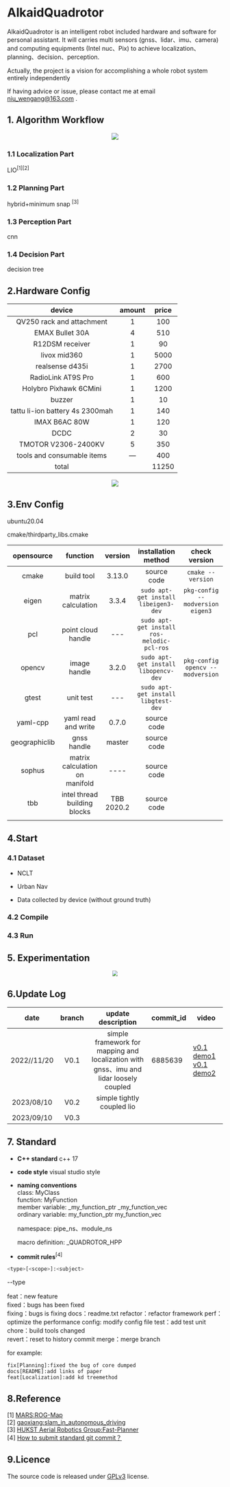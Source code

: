 # AlkaidQuadrotor

AlkaidQuadrotor is  an intelligent robot  included hardware and software for personal assistant. It will carries multi sensors (gnss、lidar、imu、camera)  and computing equipments (Intel nuc、Pix)  to achieve localization、planning、decision、perception. 

Actually, the project is  a vision for accomplishing a whole robot system  entirely independently

If having advice or issue, please contact me at email  niu_wengang@163.com .   



## 1. Algorithm Workflow

<div align=center><img src="./file/pic/framework_software.drawio.svg" style="zoom:100%;" ></div>

### 1.1 Localization Part

LIO<sup>[1]</sup><sup>[2]</sup>

### 1.2 Planning Part
hybrid+minimum snap <sup>[3]</sup>

### 1.3 Perception Part

cnn


### 1.4 Decision Part
decision tree

## 2.Hardware Config

|              device              | amount | price |
| :------: | :--: | :----: |
|    QV250 rack and attachment    |  1   | 100 |
| EMAX Bullet 30A |  4   | 510 |
|     R12DSM receiver     |  1   | 90 |
|  livox mid360  |  1   | 5000 |
| realsense d435i | 1 | 2700 |
| RadioLink AT9S Pro | 1 | 600 |
| Holybro Pixhawk 6CMini | 1 | 1200 |
| buzzer | 1 | 10 |
| tattu li-ion battery  4s 2300mah | 1 | 140 |
| IMAX B6AC 80W | 1 | 120 |
| DCDC | 2 | 30 |
| TMOTOR V2306-2400KV | 5 | 350 |
| tools and consumable items | — | 400 |
| total |  | 11250 |

<div align=center><img src="./file/pic/framework_hardware.drawio.svg" style="zoom:100%;" ></div>


## 3.Env Config
ubuntu20.04

cmake/thirdparty_libs.cmake

|  opensource  |  function  |    version    |installation method|check version|
| :----: | :----: | :----: | :----: | :----: |
| cmake | build tool | 3.13.0 |source code|```cmake --version```|
| eigen | matrix calculation | 3.3.4 |```sudo apt-get install libeigen3-dev```|```pkg-config --modversion eigen3```|
| pcl | point cloud handle | --- | ```sudo apt-get install ros-melodic-pcl-ros``` |  |
| opencv |     image handle     |3.2.0| ```sudo apt-get install libopencv-dev``` | ```pkg-config opencv --modversion``` |
|  gtest   |      unit test      | --- |    ```sudo apt-get install libgtest-dev```     |                                      |
| yaml-cpp |      yaml read and write      | 0.7.0 |    source code    |                                      |
| geographiclib | gnss handle | master | source code |                                      |
|  sophus  |   matrix calculation on manifold   |----| source code | |
| tbb | intel thread building blocks |TBB 2020.2| source code | |
|  |  ||  | |




## 4.Start
### 4.1 Dataset

+ NCLT

+ Urban Nav

+ Data collected by device (without ground truth)

  

### 4.2 Compile

### 4.3 Run

## 5. Experimentation

<div align=center><img src="./file/pic/20230805/pp_icp_lo.png" style="zoom:80%;" ></div>



## 6.Update Log

|date| branch | update  description | commit_id | video |
| :----: | :----:| :----: | ------ | ------ |
| 2022//11/20 | V0.1 | simple framework for mapping and localization  with  gnss、imu and lidar loosely coupled |6885639|[v0.1 demo1](https://www.bilibili.com/video/BV1mt4y1K7Nt/?spm_id_from=333.999.0.0&vd_source=b86740d9f2b244ac781ad5f60dd8e818)     [v0.1 demo2](https://www.bilibili.com/video/BV1Ce4y1s75g/?spm_id_from=333.788&vd_source=b86740d9f2b244ac781ad5f60dd8e818)|
| 2023/08/10 | V0.2 | simple tightly coupled  lio |                                    |                                    |
| 2023/09/10 | V0.3 |      |||



## 7. Standard

+ **C++ standard** c++ 17   

+ **code style** visual studio style

 + **naming conventions**  
    class: MyClass  
    function: MyFunction      
    member variable:   _my_function_ptr _my_function_vec    
    ordinary variable:     my_function_ptr   my_function_vec    
    
    namespace: pipe_ns、module_ns
    
    macro definition: _QUADROTOR_HPP
    
 +  **commit rules**<sup>[4]</sup>

```Bash
<type>[<scope>]:<subject>
```

--type

feat：new feature  
fixed：bugs  has been fixed  
fixing：bugs is fixing
docs：readme.txt
refactor：refactor  framework
perf：optimize the performance
config: modify config file 
test：add test unit 
chore：build tools changed  
revert：reset to history commit
merge：merge branch  

for example:
```
fix[Planning]:fixed the bug of core dumped 
docs[README]:add links of paper
feat[Localization]:add kd treemethod  
```

## 8.Reference

[1]  [MARS:ROG-Map](https://github.com/hku-mars/ROG-Map)  
[2]  [gaoxiang:slam_in_autonomous_driving](https://github.com/gaoxiang12/slam_in_autonomous_driving)  
[3]  [ HUKST Aerial Robotics Group:Fast-Planner](https://github.com/HKUST-Aerial-Robotics/Fast-Planner)  
[4]  [How to submit standard git commit？](https://zhuanlan.zhihu.com/p/182553920)  

## 9.Licence
The source code is released under [GPLv3](http://www.gnu.org/licenses/) license. 
